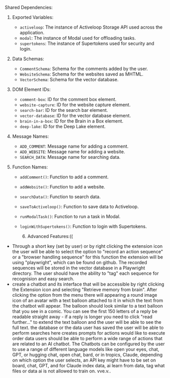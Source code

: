 Shared Dependencies:

1. Exported Variables:
   - `activeloop`: The instance of Activeloop Storage API used across the application.
   - `modal`: The instance of Modal used for offloading tasks.
   - `supertokens`: The instance of Supertokens used for security and login.

2. Data Schemas:
   - `CommentSchema`: Schema for the comments added by the user.
   - `WebsiteSchema`: Schema for the websites saved as MHTML.
   - `VectorSchema`: Schema for the vector database.

3. DOM Element IDs:
   - `comment-box`: ID for the comment box element.
   - `website-capture`: ID for the website capture element.
   - `search-bar`: ID for the search bar element.
   - `vector-database`: ID for the vector database element.
   - `brain-in-a-box`: ID for the Brain in a Box element.
   - `deep-lake`: ID for the Deep Lake element.

4. Message Names:
   - `ADD_COMMENT`: Message name for adding a comment.
   - `ADD_WEBSITE`: Message name for adding a website.
   - `SEARCH_DATA`: Message name for searching data.

5. Function Names:
   - `addComment()`: Function to add a comment.
   - `addWebsite()`: Function to add a website.
   - `searchData()`: Function to search data.
   - `saveToActiveloop()`: Function to save data to Activeloop.
   - `runModalTask()`: Function to run a task in Modal.
   - `loginWithSupertokens()`: Function to login with Supertokens.

      6. Advanced Features:((
- Through a short key (set by user) or by right clicking the extension icon the user will be able to select the option to "record an action sequence" or a "browser handling sequence"  for this function the extension will be using "playwright", which can be found on github. The recorded sequences will be stored in the vector database in a Playwright directory. The user should have the ability to "tag" each sequence for recognision and easy search. 
- create a chatbot and its interface that will be accessible by right clicking the Extension icon and selecting "Retrieve memory from brain". After clicking the option from the menu there will appearing a round image icon of an avatar with a text balloon attached to it in which the text from the chatbot will appear. The balloon should look similar to a text balloon that you see in a comic. You can see the first 150 letters of a reply be readable straight away - if a reply is longer you need to click "read further..." to extend the text balloon and the user will be able to see the full text. the database or the data user has saved the user will be able to perform searches here creates prompts for actions would like to execute order data users should be able to perform a wide range of actions that are related to an AI chatbot. The Chatbots can be configured by the user to use a range of different language models like open your eyes, chat, GPT, or hugging chat, open chat, bard, or in tropics, Claude, depending on which option the user selects, an API key might have to be set on board, chat, GPT, and for Claude
index data, ai learn from data, tag what files or data ai is not allowed to train on.  vve.v..